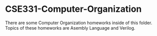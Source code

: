 # CSE331-Computer-Organization
There are some Computer Organization homeworks inside of this folder.
Topics of these homeworks are Asembly Language and Verilog.
